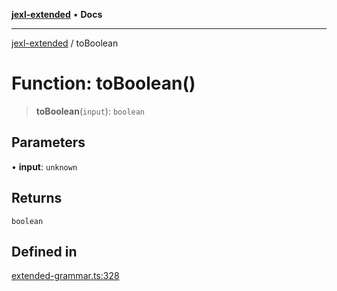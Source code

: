 [**jexl-extended**](../README.md) • **Docs**

***

[jexl-extended](../README.md) / toBoolean

# Function: toBoolean()

> **toBoolean**(`input`): `boolean`

## Parameters

• **input**: `unknown`

## Returns

`boolean`

## Defined in

[extended-grammar.ts:328](https://github.com/nikoraes/jexl-extended/blob/0f5e836bd796a7ceb7bc07f325b2ca770e2551a1/src/extended-grammar.ts#L328)
